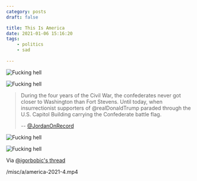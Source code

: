 ```yaml
---
category: posts
draft: false

title: This Is America
date: 2021-01-06 15:16:20
tags:
    - politics
    - sad
    
---
```


![Fucking hell](/misc/a/america-2021.jpg)

![Fucking hell](/misc/a/america-2021-2.jpg)

> During the four years of the Civil War, the confederates never got closer to Washington than Fort Stevens. Until today, when insurrectionist supporters of @realDonaldTrump paraded through the U.S. Capitol Building carrying the Confederate battle flag.
>
> -- [@JordanOnRecord](https://twitter.com/JordanOnRecord/status/1346931938955812866/photo/1)

![Fucking hell](/misc/a/america-2021-3.jpeg)

![Fucking hell](/misc/a/america-2021-5.jpeg)

Via [@igorbobic's thread](https://twitter.com/igorbobic/status/1346911809274478594)

/misc/a/america-2021-4.mp4
